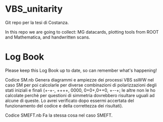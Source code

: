 # VBS_unitarity
Git repo per la tesi di Costanza.

In this repo we are going to collect: MG datacards, plotting tools from ROOT and Mathematica, and handwritten scans.

# Log Book
Please keep this Log Book up to date, so can remember what's happening!

Codice SM.nb
Genera diagrammi e ampiezze dei processi VBS ssWW nel caso SM per poi calcolarle per diverse combinazioni di polarizzazioni 
degli stati iniziali e finali (+-+-, ++++, 0000, 0+0+,0++0, +--+; le altre non le ho calcolate perchè per questioni 
di simmetria dovrebbero risultare uguali ad alcune di queste. Lo avrei verificato dopo essermi accertata del funzionamento
del codice e della correttezza dei risultati).

Codice SMEFT.nb
Fa la stessa cosa nel caso SMEFT.

